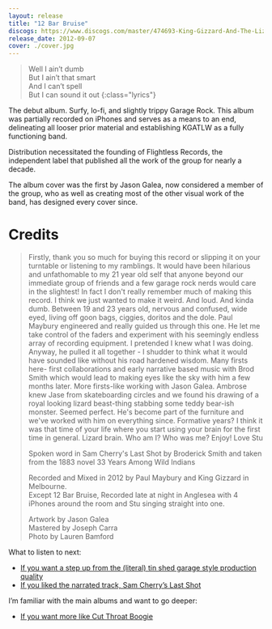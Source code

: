```yaml
---
layout: release
title: "12 Bar Bruise"
discogs: https://www.discogs.com/master/474693-King-Gizzard-And-The-Lizard-Wizard-12-Bar-Bruise
release_date: 2012-09-07
cover: ./cover.jpg
---
```


> Well I ain’t dumb  
> But I ain’t that smart  
> And I can’t spell  
> But I can sound it out
{:class="lyrics"}

The debut album. Surfy, lo-fi, and slightly trippy Garage Rock. This album was partially recorded on iPhones and serves as a means to an end, delineating all looser prior material and establishing KGATLW as a fully functioning band.

Distribution necessitated the founding of Flightless Records, the independent label that published all the work of the group for nearly a decade.

The album cover was the first by Jason Galea, now considered a member of the group, who as well as creating most of the other visual work of the band, has designed every cover since.

# Credits

> Firstly, thank you so much for buying this record or slipping it on your turntable or listening to my ramblings. It would have been hilarious and unfathomable to my 21 year old self that anyone beyond our immediate group of friends and a few garage rock nerds would care in the slightest! In fact I don't really remember much of making this record. I think we just wanted to make it weird. And loud. And kinda dumb. Between 19 and 23 years old, nervous and confused, wide eyed, living off goon bags, ciggies, doritos and the dole. Paul Maybury engineered and really guided us through this one. He let me take control of the faders and experiment with his seemingly endless array of recording equipment. I pretended I knew what I was doing. Anyway, he pulled it all together - I shudder to think what it would have sounded like without his road hardened wisdom. Many firsts here- first collaborations and early narrative based music with Brod Smith which would lead to making eyes like the sky with him a few months later. More firsts-like working with Jason Galea. Ambrose knew Jase from skateboarding circles and we found his drawing of a royal looking lizard beast-thing stabbing some teddy bear-ish monster. Seemed perfect. He's become part of the furniture and we've worked with him on everything since. Formative years? I think it was that time of your life where you start using your brain for the first time in general. Lizard brain. Who am I? Who was me? Enjoy! Love Stu   
>  
> Spoken word in Sam Cherry's Last Shot by Broderick Smith and taken from the 1883 novel 33 Years Among Wild Indians  
>  
> Recorded and Mixed in 2012 by Paul Maybury and King Gizzard in Melbourne.  
> Except 12 Bar Bruise, Recorded late at night in Anglesea with 4 iPhones around the room and Stu singing straight into one.  
>  
> Artwork by Jason Galea  
> Mastered by Joseph Carra  
> Photo by Lauren Bamford  

What to listen to next:

*   [If you want a step up from the (literal) tin shed garage style production quality](../im-in-your-mind-fuzz)
*   [If you liked the narrated track, Sam Cherry’s Last Shot](../eyes-like-the-sky)

I’m familiar with the main albums and want to go deeper:

*   [If you want more like Cut Throat Boogie](../../the-murlocs)
